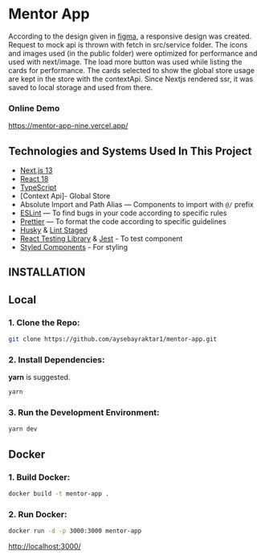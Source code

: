# Mentor App

According to the design given in [figma](https://www.figma.com/file/pZwpdKmAAfYvdqI4RIFf2L/Use-Case?node-id=0-1&t=rb7ADY3V1GHCwFdB-0), a responsive design was created. Request to mock api is thrown with fetch in src/service folder. The icons and images used (in the public folder) were optimized for performance and used with next/image. The load more button was used while listing the cards for performance. The cards selected to show the global store usage are kept in the store with the contextApi. Since Nextjs rendered ssr, it was saved to local storage and used from there.

### Online Demo

https://mentor-app-nine.vercel.app/

## Technologies and Systems Used In This Project

-   [Next.js 13](https://github.com/vercel/next.js/)
-   [React 18](https://github.com/facebook/react)
-   [TypeScript](https://github.com/microsoft/TypeScript)
-   [Context Api]- Global Store
-   Absolute Import and Path Alias — Components to import with `@/` prefix
-   [ESLint](https://github.com/eslint/eslint) — To find bugs in your code according to specific rules
-   [Prettier](https://github.com/prettier/prettier) — To format the code according to specific guidelines
-   [Husky](https://github.com/typicode/husky) & [Lint Staged](https://github.com/okonet/lint-staged)
-   [React Testing Library](https://github.com/testing-library/react-testing-library) & [Jest](https://github.com/facebook/jest) - To test component
-   [Styled Components](https://github.com/styled-components/styled-components) - For styling

## INSTALLATION

## Local

### 1. Clone the Repo:

```bash
git clone https://github.com/aysebayraktar1/mentor-app.git
```

### 2. Install Dependencies:

**yarn** is suggested.

```bash
yarn
```

### 3. Run the Development Environment:

```bash
yarn dev
```

## Docker

### 1. Build Docker:

```bash
docker build -t mentor-app .
```

### 2. Run Docker:

```bash
docker run -d -p 3000:3000 mentor-app
```

[http://localhost:3000/](http://localhost:3000/)
